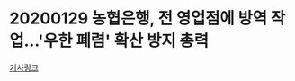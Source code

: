 # 20200129 농협은행, 전 영업점에 방역 작업...'우한 폐렴' 확산 방지 총력

[기사링크](https://news.naver.com/main/read.nhn?mode=LS2D&mid=shm&sid1=101&sid2=259&oid=119&aid=0002379559)